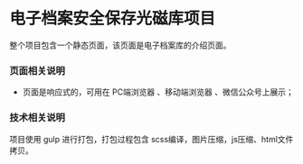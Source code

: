 # 电子档案安全保存光磁库项目
整个项目包含一个静态页面，该页面是电子档案库的介绍页面。

### 页面相关说明
- 页面是响应式的，可用在 PC端浏览器 、移动端浏览器 、微信公众号上展示；

### 技术相关说明
项目使用 gulp 进行打包，打包过程包含 scss编译，图片压缩，js压缩、html文件拷贝。

